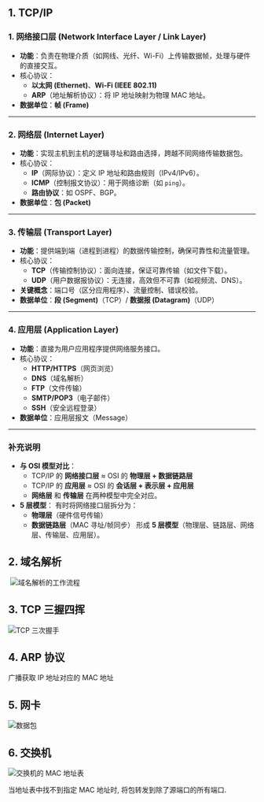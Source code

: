 ## 1. TCP/IP

### **1. 网络接口层 (Network Interface Layer / Link Layer)**

- **功能**：负责在物理介质（如网线、光纤、Wi-Fi）上传输数据帧，处理与硬件的直接交互。
- 核心协议：
  - **以太网 (Ethernet)**、**Wi-Fi (IEEE 802.11)**
  - **ARP**（地址解析协议）：将 IP 地址映射为物理 MAC 地址。
- **数据单位**：**帧 (Frame)**

------

### **2. 网络层 (Internet Layer)**

- **功能**：实现主机到主机的逻辑寻址和路由选择，跨越不同网络传输数据包。
- 核心协议：
  - **IP**（网际协议）：定义 IP 地址和路由规则（IPv4/IPv6）。
  - **ICMP**（控制报文协议）：用于网络诊断（如 `ping`）。
  - **路由协议**：如 OSPF、BGP。
- **数据单位**：**包 (Packet)**

------

### **3. 传输层 (Transport Layer)**

- **功能**：提供端到端（进程到进程）的数据传输控制，确保可靠性和流量管理。
- 核心协议：
  - **TCP**（传输控制协议）：面向连接，保证可靠传输（如文件下载）。
  - **UDP**（用户数据报协议）：无连接，高效但不可靠（如视频流、DNS）。
- **关键概念**：端口号（区分应用程序）、流量控制、错误校验。
- **数据单位**：**段 (Segment)**（TCP）/ **数据报 (Datagram)**（UDP）

------

### **4. 应用层 (Application Layer)**

- **功能**：直接为用户应用程序提供网络服务接口。
- 核心协议：
  - **HTTP/HTTPS**（网页浏览）
  - **DNS**（域名解析）
  - **FTP**（文件传输）
  - **SMTP/POP3**（电子邮件）
  - **SSH**（安全远程登录）
- **数据单位**：应用层报文（Message）

------

### **补充说明**

- **与 OSI 模型对比**：
  - TCP/IP 的 **网络接口层** ≈ OSI 的 **物理层 + 数据链路层**
  - TCP/IP 的 **应用层** ≈ OSI 的 **会话层 + 表示层 + 应用层**
  - **网络层** 和 **传输层** 在两种模型中完全对应。
- **5 层模型**：
   有时将网络接口层拆分为：
  - **物理层**（硬件信号传输）
  - **数据链路层**（MAC 寻址/帧同步）
    形成 **5 层模型**（物理层、链路层、网络层、传输层、应用层）。

## 2. 域名解析

​	![域名解析的工作流程](https://cdn.xiaolincoding.com/gh/xiaolincoder/ImageHost/%E8%AE%A1%E7%AE%97%E6%9C%BA%E7%BD%91%E7%BB%9C/%E9%94%AE%E5%85%A5%E7%BD%91%E5%9D%80%E8%BF%87%E7%A8%8B/6.jpg)

## 3. TCP 三握四挥

![TCP 三次握手](https://cdn.xiaolincoding.com/gh/xiaolincoder/ImageHost4/%E7%BD%91%E7%BB%9C/TCP%E4%B8%89%E6%AC%A1%E6%8F%A1%E6%89%8B.drawio.png)

## 4. ARP 协议

广播获取 IP 地址对应的 MAC 地址

## 5. 网卡

![数据包](https://cdn.xiaolincoding.com/gh/xiaolincoder/ImageHost4/%E7%BD%91%E7%BB%9C/%E6%95%B0%E6%8D%AE%E5%8C%85.drawio.png)

## 6. 交换机

![交换机的 MAC 地址表](https://cdn.xiaolincoding.com/gh/xiaolincoder/ImageHost/%E8%AE%A1%E7%AE%97%E6%9C%BA%E7%BD%91%E7%BB%9C/%E9%94%AE%E5%85%A5%E7%BD%91%E5%9D%80%E8%BF%87%E7%A8%8B/23.jpg)

当地址表中找不到指定 MAC 地址时, 将包转发到除了源端口的所有端口.

